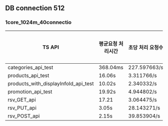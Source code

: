 

## DB connection 512

### 1core_1024m_40connectio
| TS API | 평균요청 처리시간 | 초당 처리 요청수  |   성공요청   |   실패 요청  | 
|--      |--               |--                 |--           |--           |
| categories_api_test | 368.04ms     |  227.597663/s |   6901      |         0  |
|   products_api_test    | 16.06s    | 3.311766/s |   199      |         0  |
|products_with_displayInfoId_api_test| 10.02s      |   2.340332/s  |   150      |         0  |
|promotion_api_test| 19.92s       | 4.944802/s  |   200      |         0  |
|rsv_GET_api| 17.21    | 3.064475/s |   100      |         0  |
|rsv_PUT_api| 3.05s     |  28.143271/s |   1184      |         0  |
|rsv_POST_api | 2.15s      |  39.853904/s   |   1665      |         0  |

